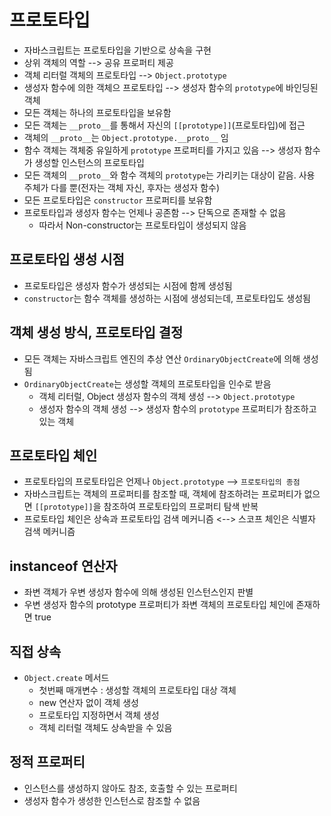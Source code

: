 #	프로토타입

- 자바스크립트는 프로토타입을 기반으로 상속을 구현
- 상위 객체의 역할 --> 공유 프로퍼티 제공
- 객체 리터럴 객체의 프로토타입 --> `Object.prototype`
- 생성자 함수에 의한 객체으 프로토타입 --> 생성자 함수의 `prototype`에 바인딩된 객체
- 모든 객체는 하나의 프로토타입을 보유함
- 모든 객체는 `__proto__`를 통해서 자신의 `[[prototype]]`(프로토타입)에 접근
- 객체의 `__proto__`는 `Object.prototype.__proto__` 임
- 함수 객체는 객체중 유일하게 `prototype` 프로퍼티를 가지고 있음 --> 생성자 함수가 생성할 인스턴스의 프로토타입
- 모든 객체의 `__proto__`와 함수 객체의 `prototype`는 가리키는 대상이 같음. 사용 주체가 다를 뿐(전자는 객체 자신, 후자는 생성자 함수)
- 모든 프로토타입은 `constructor` 프로퍼티를 보유함
- 프로토타입과 생성자 함수는 언제나 공존함 --> 단독으로 존재할 수 없음
  - 따라서 Non-constructor는 프로토타입이 생성되지 않음



##	프로토타입 생성 시점

- 프로토타입은 생성자 함수가 생성되는 시점에 함께 생성됨
- `constructor`는 함수 객체를 생성하는 시점에 생성되는데, 프로토타입도 생성됨



## 객체 생성 방식, 프로토타입 결정

- 모든 객체는 자바스크립트 엔진의 추상 연산 `OrdinaryObjectCreate`에 의해 생성됨
- `OrdinaryObjectCreate`는 생성할 객체의 프로토타입을 인수로 받음
  - 객체 리터럴, Object 생성자 함수의 객체 생성 --> `Object.prototype`
  - 생성자 함수의 객체 생성 --> 생성자 함수의 `prototype` 프로퍼티가 참조하고 있는 객체



##	프로토타입 체인

- 프로토타입의 프로토타입은 언제나 `Object.prototype` --> `프로토타입의 종점`
- 자바스크립트는 객체의 프로퍼티를 참조할 때, 객체에 참조하려는 프로퍼티가 없으면 `[[prototype]]`을 참조하여 프로토타입의 프로퍼티 탐색 반복
- 프로토타입 체인은 상속과 프로토타입 검색 메커니즘 <--> 스코프 체인은 식별자 검색 메커니즘



##	instanceof 연산자

- 좌변 객체가 우변 생성자 함수에 의해 생성된 인스턴스인지 판별
- 우변 생성자 함수의 prototype 프로퍼티가 좌변 객체의 프로토타입 체인에 존재하면 true



##	직접 상속

- `Object.create` 메서드
  - 첫번째 매개변수 : 생성할 객체의 프로토타입 대상 객체
  - new 연산자 없이 객체 생성
  - 프로토타입 지정하면서 객체 생성
  - 객체 리터럴 객체도 상속받을 수 있음



##	정적 프로퍼티

- 인스턴스를 생성하지 않아도 참조, 호출할 수 있는 프로퍼티
- 생성자 함수가 생성한 인스턴스로 참조할 수 없음

